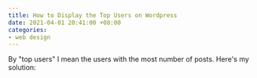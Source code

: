 ```yaml
---
title: How to Display the Top Users on Wordpress
date: 2021-04-01 20:41:00 +08:00
categories:
- web design
---
```


By "top users" I mean the users with the most number of posts. Here's my solution: